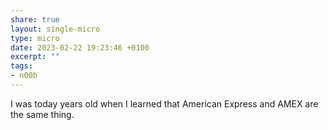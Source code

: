 ```yaml
---
share: true
layout: single-micro
type: micro
date: 2023-02-22 19:23:46 +0100
excerpt: ""
tags:
- n00b
---
```

I was today years old when I learned that American Express and AMEX are the same thing.